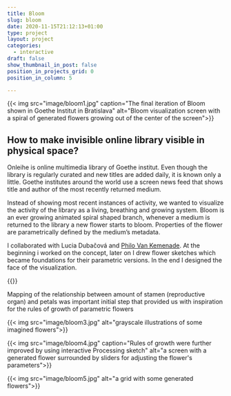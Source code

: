 ```yaml
---
title: Bloom
slug: bloom
date: 2020-11-15T21:12:13+01:00
type: project
layout: project
categories:
  - interactive
draft: false
show_thumbnail_in_post: false
position_in_projects_grid: 0
position_in_column: 5

---
```


{{< img src="image/bloom1.jpg" caption="The final iteration of Bloom shown in Goethe Institut in Bratislava" alt="Bloom visualization screen with a spiral of generated flowers growing out of the center of the screen">}}

## How to make invisible online library visible in physical space?

Onleihe is online multimedia library of Goethe institut. Even though the library is regularly curated and new titles are added daily, it is known only a little. Goethe institutes around the world use a screen news feed that shows title and author of the most recently returned medium.

Instead of showing most recent instances of activity, we wanted to visualize the activity of the library as a living, breathing and growing system. Bloom is an ever growing animated spiral shaped branch, whenever a medium is returned to the library a new flower starts to bloom. Properties of the flower are parametrically defined by the medium’s metadata.

I collaborated with Lucia Dubačová and [Philo Van Kemenade](https://phivk.com/). At the beginning i worked on the concept, later on I drew flower sketches which became foundations for their parametric versions. In the end I designed the face of the visualization.

{{<diptych src1="image/bloom2a.jpg" alt1="A graph showing the relationship between the amount of stamen and petals with photos of real flowers" src2="image/bloom2b.jpg" alt2="A graph with illustrations of generated flowers inspired by the flowers in the first graph">}}

Mapping of the relationship between amount of stamen (reproductive organ) and petals was important initial step that provided us with inspiration for the rules of growth of parametric flowers

{{< img src="image/bloom3.jpg" alt="grayscale illustrations of some imagined flowers">}}

{{< img src="image/bloom4.jpg" caption="Rules of growth were further improved by using interactive Processing sketch" alt="a screen with a generated flower surrounded by sliders for adjusting the flower's parameters">}}

{{< img src="image/bloom5.jpg" alt="a grid with some generated flowers">}}
